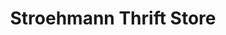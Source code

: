 ---
title: "Stroehmann Thrift Store"
url: /harrisburg/stroehmann-thrift-store/
shop: Gebrauchtwaren
---